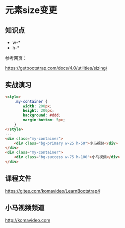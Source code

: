 元素size变更
============

## 知识点

* w-*
* h-*

参考网页：

https://getbootstrap.com/docs/4.0/utilities/sizing/

## 实战演习

~~~html
<style>
    .my-container {
        width: 200px;
        height: 200px;
        background: #ddd;
        margin-bottom: 5px;
    }
</style>
...
<div class="my-container">
    <div class="bg-primary w-25 h-50">小马视频</div>
</div>
<div class="my-container">
    <div class="bg-success w-75 h-100">小马视频</div>
</div>
~~~

## 课程文件

https://gitee.com/komavideo/LearnBootstrap4

## 小马视频频道

http://komavideo.com
